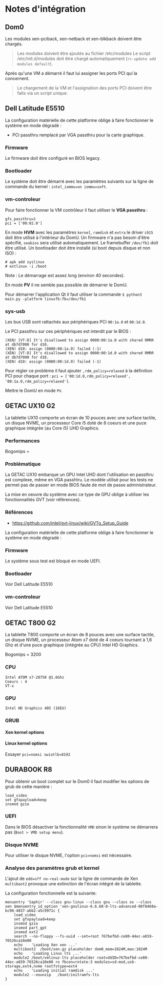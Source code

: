 # Notes d'intégration

## Dom0

Les modules xen-pciback, xen-netback et xen-blkback doivent être chargés.
> Les modules doivent être ajoutés au fichier /etc/modules
> Le script /etc/init.d/modules doit être chargé automatiquement (`rc-update add modules default`).

Après qu'une VM a démarré il faut lui assigner les ports PCI qui la concernent.
> Le chargement de la VM et l'assignation des ports PCI doivent être faits via un script unique.

## Dell Latitude E5510

La configuration matérielle de cette platforme oblige à faire fonctionner le système en mode dégradé :
- PCI passthru remplacé par VGA passthru pour la carte graphique.

### Firmware

Le firmware doit être configuré en BIOS legacy.

### Bootloader

Le système doit être démarré avec les paramètres suivants sur la ligne de commande du kernel :
`intel_iommu=on iommu=soft`.

### vm-controleur

Pour faire fonctionner la VM contrôleur il faut utiliser le **VGA passthru** :

```
gfx_passthru=1
pci = ['00:02.0']
```

En mode **HVM** avec les paramètres `kernel`, `ramdisk` et `extra` le driver `i915` doit être utilisé à l'intérieur du DomU. Un firmware n'a pas besoin d'être spécifié, `seabios` sera utilisé automatiquement.
Le framebuffer `/dev/fb1` doit être utilisé.
Un bootloader doit être installé (si boot depuis disque et non ISO) :
```
# apk add syslinux
# extlinux -i /boot
```

Note : Le démarrage est assez long (environ 40 secondes).

En mode **PV** il ne semble pas possible de démarrer le DomU.

Pour démarrer l'application Qt il faut utiliser la commande `$ python3 main.py -platform linuxfb:fb=/dev/fb1`

### sys-usb

Les bus USB sont rattachés aux périphériques PCI `00:1a.0` et `00:1d.0`.

Le PCI passthru sur ces périphériques est interdit par le BIOS : 
```
(XEN) [VT-D] It's disallowed to assign 0000:00:1a.0 with shared RMRR at db7d7000 for d10.
(XEN) d10: assign (0000:00:1a.0) failed (-1)
(XEN) [VT-D] It's disallowed to assign 0000:00:1d.0 with shared RMRR at db7d7000 for d10.
(XEN) d10: assign (0000:00:1d.0) failed (-1)
```

Pour régler ce problème il faut ajouter `,rdm_policy=relaxed` à la définition PCI pour chaque port :
`pci = ['00:1d.0,rdm_policy=relaxed', '00:1a.0,rdm_policy=relaxed']`.

Mettre le DomU en mode `PV`.

## GETAC UX10 G2

La tablette UX10 comporte un écran de 10 pouces avec une surface tactile, un disque NVME, un processeur Core i5 doté de 8 coeurs et une puce graphique intégrée (au Core i5) UHD Graphics.

### Performances

Bogomips =

### Problématique

La GETAC UX10 embarque un GPU Intel UHD dont l'utilisation en passthru est complexe, même en VGA passhtru. Le modèle utilisé pour les tests ne permet pas de passer en mode BIOS faute de mot de passe administrateur.

La mise en oeuvre du système avec ce type de GPU oblige à utiliser les fonctionnalités GVT (voir références).

### Références 
- https://github.com/intel/gvt-linux/wiki/GVTg_Setup_Guide

La configuration matérielle de cette platforme oblige à faire fonctionner le système en mode dégradé :

### Firmware

Le système sous test est bloqué en mode UEFI.

### Bootloader

Voir Dell Latitude E5510

### vm-controleur

Voir Dell Latitude E5510

## GETAC T800 G2

La tablette T800 comporte un écran de 8 pouces avec une surface tactile, un disque NVME, un processeur Atom x7 doté de 4 coeurs tournant à 1,6 Ghz et d'une puce graphique (intégrée au CPU) Intel HD Graphics.

Bogomips = 3200

### CPU

```
Intel ATOM x7-28750 @1.6Ghz
Coeurs : 4
VT-x
```

### GPU

```
Intel HD Graphics 405 (16EU)
```

### GRUB

#### Xen kernel options

#### Linux kernel options
Essayer `pci=nomsi swiotlb=8192`

## DURABOOK R8

Pour obtenir un boot complet sur le Dom0 il faut modifier les options de grub de cette manière :
```
load_video
set gfxpayload=keep
insmod gzio
```

### UEFI
Dans le BIOS désactiver la fonctionnalité `VMD` sinon le système ne démarrera pas (`Boot > VMD setup menu`).

### Disque NVME
Pour utiliser le disque NVME, l'option `pci=nomsi` est nécessaire.

### Analyse des paramètres grub et kernel
L'ajout de `edd=off no-real-mode` sur la ligne de commande de Xen `multiboot2` provoque une extinction de l'écran intégré de la tablette.

La configuration fonctionnelle est la suivante: 
```
menuentry 'Saphir' --class gnu-linux --class gnu --class os --class xen $menuentry_id_option 'xen-gnulinux-6.6.68-0-lts-advanced-00f8468a-bc98-4837-abb2-a5c9971c {
    load_video
    set gfxpayload=keep
    insmod gzio
	insmod part_gpt
	insmod ext2
	search --no-floppy --fs-uuid --set=root 767befbd-ce80-44ec-a659-76526ca10e00
	echo	'Loading Xen xen ...'    
	multiboot2	/boot/xen.gz placeholder dom0_mem=1024M,max:1024M
	echo	'Loading Linux lts ...'
	module2	/boot/vmlinuz-lts placeholder root=UUID=767befbd-ce80-44ec-a659-76526ca10e00 ro fbcon=rotate:3 modules=sd-mod,usb-storage,ext4,nvme rootfstype=ext4
	echo	'Loading initial ramdisk ...'
	module2	--nounzip   /boot/initramfs-lts
}
```